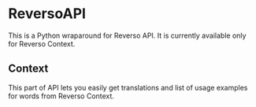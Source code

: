 # ReversoAPI
This is a Python wraparound for Reverso API. It is currently available only for Reverso Context.

## Context
This part of API lets you easily get translations and list of usage examples for words from Reverso Context.
